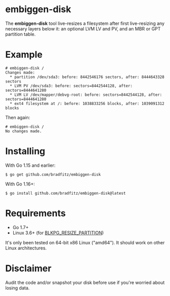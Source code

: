 # embiggen-disk

The **embiggen-disk** tool live-resizes a filesystem after first live-resizing
any necessary layers below it: an optional LVM LV and PV, and an MBR or GPT
partition table.

# Example

```
# embiggen-disk /
Changes made:
  * partition /dev/sda3: before: 8442546176 sectors, after: 8444643328 sectors
  * LVM PV /dev/sda3: before: sectors=8442544128, after: sectors=8444641280
  * LVM LV /dev/mapper/debvg-root: before: sectors=8442544128, after: sectors=8444641280
  * ext4 filesystem at /: before: 1038833256 blocks, after: 1039091312 blocks
```

Then again:

```
# embiggen-disk /
No changes made.
```

# Installing

With Go 1.15 and earlier:

```
$ go get github.com/bradfitz/embiggen-disk
```

With Go 1.16+:

```
$ go install github.com/bradfitz/embiggen-disk@latest
```

# Requirements

* Go 1.7+
* Linux 3.6+ (for [BLKPG_RESIZE_PARTITION](https://git.kernel.org/pub/scm/linux/kernel/git/torvalds/linux.git/commit/?id=c83f6bf98dc1f1a194118b3830706cebbebda8c4))

It's only been tested on 64-bit x86 Linux ("amd64"). It should work on
other Linux architectures.

# Disclaimer

Audit the code and/or snapshot your disk before use if you're worried about losing data.
